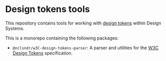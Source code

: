 # Design tokens tools

This repository contains tools for working with [design tokens](https://m3.material.io/foundations/design-tokens/overview#0aa7c44c-d528-4217-9aed-80d978815723) within Design Systems.

This is a monorepo containing the following packages:
- `@nclsndr/w3C-design-tokens-parser`: A parser and utilities for the [W3C Design Tokens](https://www.w3.org/TR/design-tokens/) specification.
